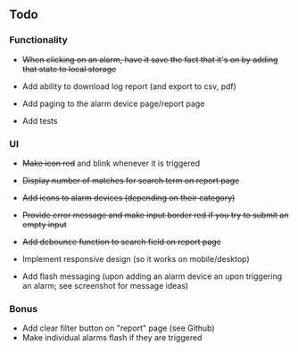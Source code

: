 ## Todo

### Functionality

* ~~When clicking on an alarm, have it save the fact that it's on by adding that state to local storage~~
* Add ability to download log report (and export to csv, pdf)
* Add paging to the alarm device page/report page

* Add tests

### UI

* ~~Make icon red~~ and blink whenever it is triggered
* ~~Display number of matches for search term on report page~~
* ~~Add icons to alarm devices (depending on their category)~~
* ~~Provide error message and make input border red if you try to submit an empty input~~
* ~~Add debounce function to search field on report page~~

* Implement responsive design (so it works on mobile/desktop)

- Add flash messaging (upon adding an alarm device an upon triggering an alarm; see screenshot for message ideas)

### Bonus

* Add clear filter button on "report" page (see Github)
* Make individual alarms flash if they are triggered
